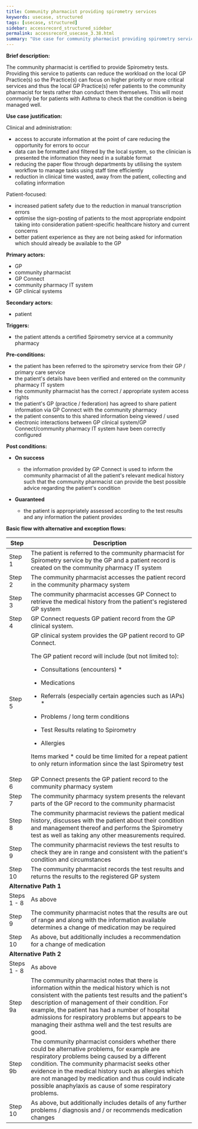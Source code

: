 ```yaml
---
title: Community pharmacist providing spirometry services
keywords: usecase, structured
tags: [usecase, structured] 
sidebar: accessrecord_structured_sidebar
permalink: accessrecord_usecase_3.38.html
summary: "Use case for community pharmacist providing spirometry services"
---
```


**Brief description:**

The community pharmacist is certified to provide Spirometry tests. Providing this service to patients can reduce the workload on the local GP Practice(s) so the Practice(s) can focus on higher priority or more critical services and thus the local GP Practice(s) refer patients to the community pharmacist for tests rather than conduct them themselves. This will most commonly be for patients with Asthma to check that the condition is being managed well.

**Use case justification:**

Clinical and administration:

  - access to accurate information at the point of care reducing the opportunity for errors to occur
  - data can be formatted and filtered by the local system, so the clinician is presented the information they need in a suitable format
  - reducing the paper flow through departments by utilising the system workflow to manage tasks using staff time efficiently
  - reduction in clinical time wasted, away from the patient, collecting and collating information

Patient-focused:

  - increased patient safety due to the reduction in manual transcription errors
  - optimise the sign-posting of patients to the most appropriate endpoint taking into consideration patient-specific healthcare history and current concerns
  - better patient experience as they are not being asked for information which should already be available to the GP

**Primary actors:**

  - GP
  - community pharmacist
  - GP Connect
  - community pharmacy IT system
  - GP clinical systems

**Secondary actors:**

  - patient

**Triggers:**

  - the patient attends a certified Spirometry service at a community pharmacy

**Pre-conditions:**

  - the patient has been referred to the spirometry service from their GP / primary care service
  - the patient's details have been verified and entered on the community pharmacy IT system
  - the community pharmacist has the correct / appropriate system access rights
  - the patient's GP (practice / federation) has agreed to share patient information via GP Connect with the community pharmacy
  - the patient consents to this shared information being viewed / used
  - electronic interactions between GP clinical system/GP Connect/community pharmacy IT system have been correctly configured

**Post conditions:**

  - **On success**
    
      - the information provided by GP Connect is used to inform the community pharmacist of all the patient's relevant medical history such that the community pharmacist can provide the best possible advice regarding the patient's condition

  - **Guaranteed**
    
      - the patient is appropriately assessed according to the test results and any information the patient provides

**Basic flow with alternative and exception flows:**

<table>
<thead>
<tr class="header">
<th width="10%"><strong>Step</strong></th>
<th><strong>Description</strong></th>
</tr>
</thead>
<tbody>
<tr class="odd">
<td>Step 1</td>
<td>The patient is referred to the community pharmacist for Spirometry service by the GP and a patient record is created on the community pharmacy IT system</td>
</tr>
<tr class="even">
<td>Step 2</td>
<td>The community pharmacist accesses the patient record in the community pharmacy system</td>
</tr>
<tr class="odd">
<td>Step 3</td>
<td>The community pharmacist accesses GP Connect to retrieve the medical history from the patient's registered GP system</td>
</tr>
<tr class="even">
<td>Step 4</td>
<td>GP Connect requests GP patient record from the GP clinical system.</td>
</tr>
<tr class="odd">
<td>Step 5</td>
<td>GP clinical system provides the GP patient record to GP Connect.
<p>The GP patient record will include (but not limited to):</p>
<ul>
<li><p>Consultations (encounters) *</p></li>
<li><p>Medications</p></li>
<li><p>Referrals (especially certain agencies such as IAPs) *</p></li>
<li><p>Problems / long term conditions</p></li>
<li><p>Test Results relating to Spirometry</p></li>
<li><p>Allergies</p></li>
</ul>
<p>Items marked * could be time limited for a repeat patient to only return information since the last Spirometry test</p></td>
</tr>
<tr class="even">
<td>Step 6</td>
<td>GP Connect presents the GP patient record to the community pharmacy system</td>
</tr>
<tr class="odd">
<td>Step 7</td>
<td>The community pharmacy system presents the relevant parts of the GP record to the community pharmacist</td>
</tr>
<tr class="even">
<td>Step 8</td>
<td>The community pharmacist reviews the patient medical history, discusses with the patient about their condition and management thereof and performs the Spirometry test as well as taking any other measurements required.</td>
</tr>
<tr class="odd">
<td>Step 9</td>
<td>The community pharmacist reviews the test results to check they are in range and consistent with the patient's condition and circumstances</td>
</tr>
<tr class="even">
<td>Step 10</td>
<td>The community pharmacist records the test results and returns the results to the registered GP system</td>
</tr>
<tr class="odd">
<td colspan="2"><strong>Alternative Path 1</strong></td>
</tr>
<tr class="even">
<td>Steps 1 - 8</td>
<td>As above</td>
</tr>
<tr class="odd">
<td>Step 9</td>
<td>The community pharmacist notes that the results are out of range and along with the information available determines a change of medication may be required</td>
</tr>
<tr class="even">
<td>Step 10</td>
<td>As above, but additionally includes a recommendation for a change of medication</td>
</tr>
<tr class="odd">
<td colspan="2"><strong>Alternative Path 2</strong></td>
</tr>
<tr class="even">
<td>Steps 1 - 8</td>
<td>As above</td>
</tr>
<tr class="odd">
<td>Step 9a</td>
<td>The community pharmacist notes that there is information within the medical history which is not consistent with the patients test results and the patient's description of management of their condition. For example, the patient has had a number of hospital admissions for respiratory problems but appears to be managing their asthma well and the test results are good.</td>
</tr>
<tr class="even">
<td>Step 9b</td>
<td>The community pharmacist considers whether there could be alternative problems, for example are respiratory problems being caused by a different condition. The community pharmacist seeks other evidence in the medical history such as allergies which are not managed by medication and thus could indicate possible anaphylaxis as cause of some respiratory problems.</td>
</tr>
<tr class="odd">
<td>Step 10</td>
<td>As above, but additionally includes details of any further problems / diagnosis and / or recommends medication changes</td>
</tr>
</tbody>
</table>
